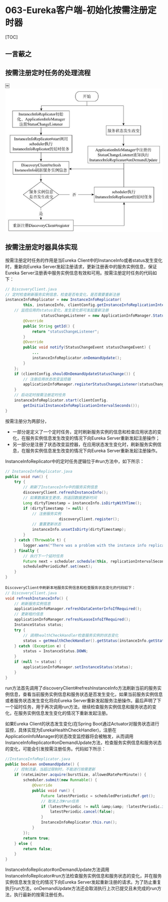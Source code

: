 # 063-Eureka客户端-初始化按需注册定时器

[TOC]

## 一言蔽之



## 按需注册定时任务的处理流程

￼<img src="../../../../assets/image-20210128124908051.png" alt="image-20210128124908051"  />

## 按需注册定时器具体实现

按需注册定时任务的作用是当Eureka Client中的InstanceInfo或者status发生变化时，重新向Eureka Server发起注册请求，更新注册表中的服务实例信息，保证Eureka Server注册表中服务实例信息有效和可用。按需注册定时任务的代码如下：

```java
// DiscoveryClient.java
// 定时检查刷新服务实例信息，检查是否有变化，是否需要重新注册
instanceInfoReplicator = new InstanceInfoReplicator(
        this, instanceInfo, clientConfig.getInstanceInfoReplicationIntervalSeconds(), 2);
    // 监控应用的status变化，发生变化即可发起重新注册
				statusChangeListener = new ApplicationInfoManager.StatusChangeListener() {
        @Override
        public String getId() {
            return "statusChangeListener";
        }
        @Override
        public void notify(StatusChangeEvent statusChangeEvent) {
            ...
            instanceInfoReplicator.onDemandUpdate();
        }
    };
    if (clientConfig.shouldOnDemandUpdateStatusChange()) {
        // 注册应用状态改变监控器
        applicationInfoManager.registerStatusChangeListener(statusChangeListener);
    }
    // 启动定时按需注册定时任务
    instanceInfoReplicator.start(clientConfig.
        getInitialInstanceInfoReplicationIntervalSeconds());
}
```

按需注册分为两部分，

- 一部分是定义了一个定时任务，定时刷新服务实例的信息和检查应用状态的变化，在服务实例信息发生改变的情况下向Eureka Server重新发起注册操作；
- 另一部分是注册了状态改变监控器，在应用状态发生变化时，刷新服务实例信息，在服务实例信息发生改变的情况下向Eureka Server重新发起注册操作。

InstanceInfoReplicator中的定时任务逻辑位于#run方法中，如下所示：

```java
// InstanceInfoReplicator.java
public void run() {
    try {
        // 刷新了InstanceInfo中的服务实例信息
        discoveryClient.refreshInstanceInfo();
        // 如果数据发生更改，则返回数据更新时间
        Long dirtyTimestamp = instanceInfo.isDirtyWithTime();
        if (dirtyTimestamp != null) {
            // 注册服务实例
						discoveryClient.register();
            // 重置更新状态
            instanceInfo.unsetIsDirty(dirtyTimestamp);
        }
    } catch (Throwable t) {
        logger.warn("There was a problem with the instance info replicator", t);
    } finally {
        // 执行下一个延时任务
        Future next = scheduler.schedule(this, replicationIntervalSeconds, TimeUnit.SECONDS);
        scheduledPeriodicRef.set(next);
    }
}

DiscoveryClient中刷新本地服务实例信息和检查服务状态变化的代码如下：
// DiscoveryClient.java
void refreshInstanceInfo() {
    // 刷新服务实例信息
    applicationInfoManager.refreshDataCenterInfoIfRequired();
    // 更新租约信息
    applicationInfoManager.refreshLeaseInfoIfRequired();
    InstanceStatus status;
    try {
        // 调用healthCheckHandler检查服务实例的状态变化
        status = getHealthCheckHandler().getStatus(instanceInfo.getStatus());
    } catch (Exception e) {
        status = InstanceStatus.DOWN;
    }
    if (null != status) {
        applicationInfoManager.setInstanceStatus(status);
    }
}
```

run方法首先调用了discoveryClient#refreshInstanceInfo方法刷新当前的服务实例信息，查看当前服务实例信息和服务状态是否发生变化，如果当前服务实例信息或者服务状态发生变化将向Eureka Server重新发起服务注册操作。最后声明了下一个延时任务，用于再次调用run方法，继续检查服务实例信息和服务状态的变化，在服务实例信息发生变化的情况下重新发起注册。

如果Eureka Client的状态发生变化(在Spring Boot通过Actuator对服务状态进行监控，具体实现为EurekaHealthCheckHandler)，注册在ApplicationInfoManager的状态改变监控器将会被触发，从而调用InstanceInfoReplicator#onDemandUpdate方法，检查服务实例信息和服务状态的变化，可能会引发按需注册任务。代码如下所示：

```java
//InstanceInfoReplicator.java
public boolean onDemandUpdate() {
    // 控制流量，当超过限制时，不能进行按需更新
    if (rateLimiter.acquire(burstSize, allowedRatePerMinute)) {
        scheduler.submit(new Runnable() {
            @Override
            public void run() {
                Future latestPeriodic = scheduledPeriodicRef.get();
                // 取消上次#run任务
                if (latestPeriodic != null &amp;&amp; !latestPeriodic.isDone()) {
                    latestPeriodic.cancel(false);
                }
                InstanceInfoReplicator.this.run();
            }
        });
        return true;
    } else {
        return false;
    }
}
```

InstanceInfoReplicator#onDemandUpdate方法调用InstanceInfoReplicator#run方法检查服务实例信息和服务状态的变化，并在服务实例信息发生变化的情况下向Eureka Server发起重新注册的请求。为了防止重复执行run方法，onDemandUpdate方法还会取消执行上次已提交且未完成的run方法，执行最新的按需注册任务。

